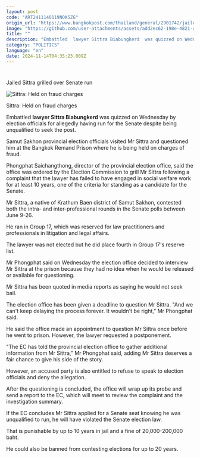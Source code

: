 ```yaml
---
layout: post
code: "ART2411140119NOK5ZG"
origin_url: "https://www.bangkokpost.com/thailand/general/2901742/jailed-sittra-grilled-over-senate-run"
image: "https://github.com/user-attachments/assets/add2ec62-198e-4821-a40a-e66edc8c7edf"
title: ""
description: "Embattled  lawyer Sittra Biabungkerd  was quizzed on Wednesday by election officials for allegedly having run for the Senate despite being unqualified to seek the post."
category: "POLITICS"
language: "en"
date: 2024-11-14T04:35:23.009Z
---
```


# 

Jailed Sittra grilled over Senate run

![Sittra: Held on fraud charges](https://github.com/user-attachments/assets/4663958a-41a0-4956-a156-f6173d40a6b7)

Sittra: Held on fraud charges

Embattled **lawyer Sittra Biabungkerd** was quizzed on Wednesday by election officials for allegedly having run for the Senate despite being unqualified to seek the post.

Samut Sakhon provincial election officials visited Mr Sittra and questioned him at the Bangkok Remand Prison where he is being held on charges of fraud.

Phongphat Saichangthong, director of the provincial election office, said the office was ordered by the Election Commission to grill Mr Sittra following a complaint that the lawyer has failed to have engaged in social welfare work for at least 10 years, one of the criteria for standing as a candidate for the Senate.

Mr Sittra, a native of Krathum Baen district of Samut Sakhon, contested both the intra- and inter-professional rounds in the Senate polls between June 9-26.

He ran in Group 17, which was reserved for law practitioners and professionals in litigation and legal affairs.

The lawyer was not elected but he did place fourth in Group 17's reserve list.

Mr Phongphat said on Wednesday the election office decided to interview Mr Sittra at the prison because they had no idea when he would be released or available for questioning.

Mr Sittra has been quoted in media reports as saying he would not seek bail.

The election office has been given a deadline to question Mr Sittra. "And we can't keep delaying the process forever. It wouldn't be right," Mr Phongphat said.

He said the office made an appointment to question Mr Sittra once before he went to prison. However, the lawyer requested a postponement.

"The EC has told the provincial election office to gather additional information from Mr Sittra," Mr Phongphat said, adding Mr Sittra deserves a fair chance to give his side of the story.

However, an accused party is also entitled to refuse to speak to election officials and deny the allegation.

After the questioning is concluded, the office will wrap up its probe and send a report to the EC, which will meet to review the complaint and the investigation summary.

If the EC concludes Mr Sittra applied for a Senate seat knowing he was unqualified to run, he will have violated the Senate election law.

That is punishable by up to 10 years in jail and a fine of 20,000-200,000 baht.

He could also be banned from contesting elections for up to 20 years.